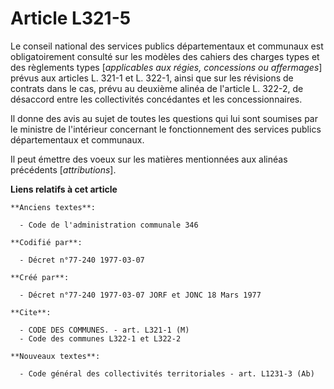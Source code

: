 # Article L321-5

Le conseil national des services publics départementaux et communaux est obligatoirement consulté sur les modèles des cahiers
des charges types et des règlements types [*applicables aux régies, concessions ou affermages*] prévus aux articles L. 321-1
et L. 322-1, ainsi que sur les révisions de contrats dans le cas, prévu au deuxième alinéa de l'article L. 322-2, de
désaccord entre les collectivités concédantes et les concessionnaires.

Il donne des avis au sujet de toutes les questions qui lui sont soumises par le ministre de l'intérieur concernant le
fonctionnement des services publics départementaux et communaux.

Il peut émettre des voeux sur les matières mentionnées aux alinéas précédents [*attributions*].

**Liens relatifs à cet article**

	**Anciens textes**:

	  - Code de l'administration communale 346

	**Codifié par**:

	  - Décret n°77-240 1977-03-07

	**Créé par**:

	  - Décret n°77-240 1977-03-07 JORF et JONC 18 Mars 1977

	**Cite**:

	  - CODE DES COMMUNES. - art. L321-1 (M)
	  - Code des communes L322-1 et L322-2

	**Nouveaux textes**:

	  - Code général des collectivités territoriales - art. L1231-3 (Ab)
